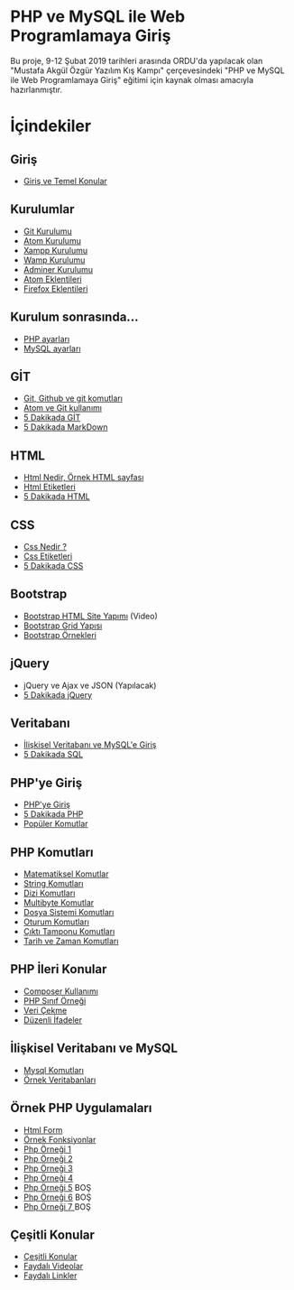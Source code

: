 
# PHP ve MySQL ile Web Programlamaya Giriş
Bu proje, 9-12 Şubat 2019 tarihleri arasında ORDU'da yapılacak olan "Mustafa Akgül Özgür Yazılım Kış Kampı" çerçevesindeki "PHP ve MySQL ile Web Programlamaya Giriş" eğitimi için kaynak olması amacıyla hazırlanmıştır.

# İçindekiler

## Giriş
- [Giriş ve Temel Konular](https://github.com/kemtake/PHP-Egitimi/blob/master/giris.konulari.md)


## Kurulumlar
- [Git Kurulumu](https://github.com/kemtake/PHP-Egitimi/blob/master/gerekli.ortamlarin.kurulumu/kurulum.git.md)
- [Atom Kurulumu](https://github.com/kemtake/PHP-Egitimi/blob/master/gerekli.ortamlarin.kurulumu/kurulum.atom.md)
- [Xampp Kurulumu](https://github.com/kemtake/PHP-Egitimi/blob/master/gerekli.ortamlarin.kurulumu/kurulum.xampp.md)
- [Wamp Kurulumu](https://github.com/kemtake/PHP-Egitimi/blob/master/gerekli.ortamlarin.kurulumu/kurulum.wamp.md)
- [Adminer Kurulumu](https://github.com/kemtake/PHP-Egitimi/blob/master/gerekli.ortamlarin.kurulumu/kurulum.adminer.md)
- [Atom Eklentileri](https://github.com/kemtake/PHP-Egitimi/blob/master/eklentiler.atom.md)
- [Firefox Eklentileri](https://github.com/kemtake/PHP-Egitimi/blob/master/eklentiler.firefox.md)


## Kurulum sonrasında...
- [PHP ayarları](https://github.com/kemtake/PHP-Egitimi/blob/master/ayarlar.php.md)
- [MySQL ayarları](https://github.com/kemtake/PHP-Egitimi/blob/master/ayarlar.mysql.md)


## GİT
- [Git, Github ve git komutları](https://github.com/kemtake/PHP-Egitimi/blob/master/komutlar.git.md)
- [Atom ve Git kullanımı](https://github.com/kemtake/PHP-Egitimi/blob/master/kullanim.atom.git.md)
- [5 Dakikada GİT](https://learnxinyminutes.com/docs/tr-tr/git-tr/)
- [5 Dakikada MarkDown](https://learnxinyminutes.com/docs/tr-tr/markdown-tr/)


## HTML
- [Html Nedir, Örnek HTML sayfası](https://github.com/kemtake/PHP-Egitimi/blob/master/ornek.html.md)
- [Html Etiketleri](https://github.com/kemtake/PHP-Egitimi/blob/master/etiketler.html.md)
- [5 Dakikada HTML](https://learnxinyminutes.com/docs/tr-tr/html-tr/)


## CSS
- [Css Nedir ?](https://github.com/kemtake/PHP-Egitimi/blob/master/ornek.css.md)
- [Css Etiketleri](https://github.com/kemtake/PHP-Egitimi/blob/master/etiketler.css.md)
- [5 Dakikada CSS](https://learnxinyminutes.com/docs/tr-tr/css-tr/)


## Bootstrap
- [Bootstrap HTML Site Yapımı](https://www.youtube.com/watch?v=kLby3L7u-NQ) (Video)
- [Bootstrap Grid Yapısı](https://github.com/kemtake/PHP-Egitimi/blob/master/bootstrap.grid.md)
- [Bootstrap Örnekleri](https://github.com/kemtake/PHP-Egitimi/blob/master/bootstrap.ornekleri.md)


## jQuery
- jQuery ve Ajax ve JSON (Yapılacak)
- [5 Dakikada jQuery](https://learnxinyminutes.com/docs/jquery/)


## Veritabanı
- [İlişkisel Veritabanı ve MySQL'e Giriş](https://github.com/kemtake/PHP-Egitimi/blob/master/komutlar.mysql1.md)  
- [5 Dakikada SQL](https://learnxinyminutes.com/docs/sql/)  


## PHP'ye Giriş
- [PHP'ye Giriş](https://github.com/kemtake/PHP-Egitimi/blob/master/degiskenler.islecler.md)
- [5 Dakikada PHP](https://learnxinyminutes.com/docs/tr-tr/php-tr/)
- [Popüler Komutlar](https://github.com/kemtake/PHP-Egitimi/blob/master/komutlar.populer.md)


## PHP Komutları
- [Matematiksel Komutlar](https://github.com/kemtake/PHP-Egitimi/blob/master/komutlar.matematik.md)
- [String Komutları](https://github.com/kemtake/PHP-Egitimi/blob/master/komutlar.dizge.md)
- [Dizi Komutları](https://github.com/kemtake/PHP-Egitimi/blob/master/komutlar.diziler.md)
- [Multibyte Komutlar](https://github.com/kemtake/PHP-Egitimi/blob/master/komutlar.multibyte.md)
- [Dosya Sistemi Komutları](https://github.com/kemtake/PHP-Egitimi/blob/master/komutlar.dosyasistemi.md)
- [Oturum Komutları](https://github.com/kemtake/PHP-Egitimi/blob/master/komutlar.oturum.md)
- [Çıktı Tamponu Komutları](https://github.com/kemtake/PHP-Egitimi/blob/master/komutlar.ciktitamponu.md)
- [Tarih ve Zaman Komutları](https://github.com/kemtake/PHP-Egitimi/blob/master/komutlar.tarihzaman.md)


## PHP İleri Konular
- [Composer Kullanımı](https://github.com/kemtake/PHP-Egitimi/blob/master/kullanim.composer.md)
- [PHP Sınıf Örneği](https://github.com/kemtake/PHP-Egitimi/blob/master/class.ornegi.md)
- [Veri Çekme](https://github.com/kemtake/PHP-Egitimi/blob/master/curl.ornegi.md)
- [Düzenli İfadeler](https://github.com/kemtake/PHP-Egitimi/blob/master/php.regex.md)


## İlişkisel Veritabanı ve MySQL
- [Mysql Komutları](https://github.com/kemtake/PHP-Egitimi/blob/master/komutlar.mysql2.md)
- [Örnek Veritabanları](https://github.com/kemtake/PHP-Egitimi/tree/master/ornek.veritabanlari)   


## Örnek PHP Uygulamaları
- [Html Form](https://github.com/kemtake/PHP-Egitimi/blob/master/ornek.html.form.md)
- [Örnek Fonksiyonlar](https://github.com/kemtake/PHP-Egitimi/blob/master/ornek.fonksiyonlar.md)
- [Php Örneği 1](https://github.com/kemtake/PHP-Egitimi/blob/master/php.ornek1.md)
- [Php Örneği 2](https://github.com/kemtake/PHP-Egitimi/blob/master/php.ornek2.md)
- [Php Örneği 3](https://github.com/kemtake/PHP-Egitimi/blob/master/php.ornek3.md)
- [Php Örneği 4](https://github.com/kemtake/PHP-Egitimi/blob/master/php.ornek4.md)
- [Php Örneği 5](https://github.com/kemtake/PHP-Egitimi/blob/master/php.ornek5.md) BOŞ
- [Php Örneği 6](https://github.com/kemtake/PHP-Egitimi/blob/master/php.ornek6.md) BOŞ
- [Php Örneği 7 ](https://github.com/kemtake/PHP-Egitimi/blob/master/php.ornek7.md) BOŞ


## Çeşitli Konular
- [Çeşitli Konular](https://github.com/kemtake/PHP-Egitimi/blob/master/cesitli.konular.md)
- [Faydalı Videolar](https://github.com/kemtake/PHP-Egitimi/blob/master/faydali.videolar.md)
- [Faydalı Linkler](https://github.com/kemtake/PHP-Egitimi/blob/master/faydali.linkler.md)

